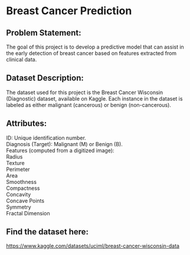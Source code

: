# Breast Cancer Prediction 

## Problem Statement:<br>
The goal of this project is to develop a predictive model that can assist in the early detection of breast cancer based on features extracted from clinical data.

## Dataset Description: <br>
The dataset used for this project is the Breast Cancer Wisconsin (Diagnostic) dataset, available on Kaggle.
Each instance in the dataset is labeled as either malignant (cancerous) or benign (non-cancerous).

## Attributes:

ID: Unique identification number. <br>
Diagnosis (Target): Malignant (M) or Benign (B).<br>
Features (computed from a digitized image):<br>
Radius<br>
Texture<br>
Perimeter<br>
Area<br>
Smoothness<br>
Compactness<br>
Concavity<br>
Concave Points<br>
Symmetry<br>
Fractal Dimension<br>

## Find the dataset here:<br>
https://www.kaggle.com/datasets/uciml/breast-cancer-wisconsin-data
